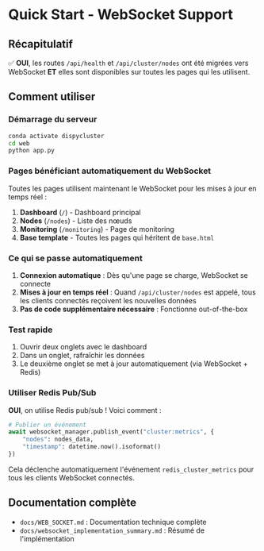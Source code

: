 # Quick Start - WebSocket Support

## Récapitulatif

✅ **OUI**, les routes `/api/health` et `/api/cluster/nodes` ont été migrées vers WebSocket **ET** elles sont disponibles sur toutes les pages qui les utilisent.

## Comment utiliser

### Démarrage du serveur

```bash
conda activate dispycluster
cd web
python app.py
```

### Pages bénéficiant automatiquement du WebSocket

Toutes les pages utilisent maintenant le WebSocket pour les mises à jour en temps réel :

1. **Dashboard** (`/`) - Dashboard principal
2. **Nodes** (`/nodes`) - Liste des nœuds  
3. **Monitoring** (`/monitoring`) - Page de monitoring
4. **Base template** - Toutes les pages qui héritent de `base.html`

### Ce qui se passe automatiquement

1. **Connexion automatique** : Dès qu'une page se charge, WebSocket se connecte
2. **Mises à jour en temps réel** : Quand `/api/cluster/nodes` est appelé, tous les clients connectés reçoivent les nouvelles données
3. **Pas de code supplémentaire nécessaire** : Fonctionne out-of-the-box

### Test rapide

1. Ouvrir deux onglets avec le dashboard
2. Dans un onglet, rafraîchir les données
3. Le deuxième onglet se met à jour automatiquement (via WebSocket + Redis)

### Utiliser Redis Pub/Sub

**OUI**, on utilise Redis pub/sub ! Voici comment :

```python
# Publier un événement
await websocket_manager.publish_event("cluster:metrics", {
    "nodes": nodes_data,
    "timestamp": datetime.now().isoformat()
})
```

Cela déclenche automatiquement l'événement `redis_cluster_metrics` pour tous les clients WebSocket connectés.

## Documentation complète

- `docs/WEB_SOCKET.md` : Documentation technique complète
- `docs/websocket_implementation_summary.md` : Résumé de l'implémentation

